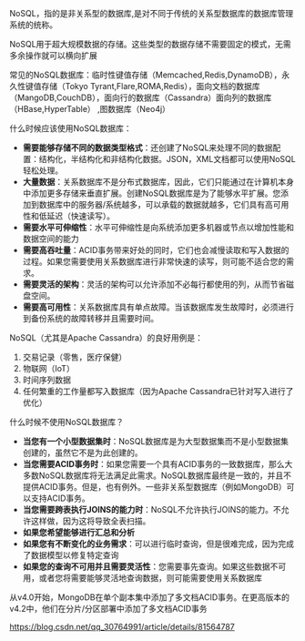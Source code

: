 NoSQL，指的是非关系型的数据库,是对不同于传统的关系型数据库的数据库管理系统的统称。

NoSQL用于超大规模数据的存储。这些类型的数据存储不需要固定的模式，无需多余操作就可以横向扩展

常见的NoSQL数据库：临时性键值存储（Memcached,Redis,DynamoDB），永久性键值存储（Tokyo Tyrant,Flare,ROMA,Redis），面向文档的数据库（MangoDB,CouchDB），面向行的数据库（Cassandra）面向列的数据库（HBase,HyperTable） ,图数据库（Neo4j）



什么时候应该使用NoSQL数据库：

- **需要能够存储不同的数据类型格式**：还创建了NoSQL来处理不同的数据配置：结构化，半结构化和非结构化数据。JSON，XML文档都可以使用NoSQL轻松处理。
- **大量数据**：关系数据库不是分布式数据库，因此，它们只能通过在计算机本身中添加更多存储来垂直扩展。创建NoSQL数据库是为了能够水平扩展。您添加到数据库中的服务器/系统越多，可以承载的数据就越多，它们具有高可用性和低延迟（快速读写）。
- **需要水平可伸缩性**：水平可伸缩性是向系统添加更多机器或节点以增加性能和数据空间的能力
- **需要高吞吐量**：ACID事务带来好处的同时，它们也会减慢读取和写入数据的过程。如果您需要使用关系数据库进行非常快速的读写，则可能不适合您的需求。
- **需要灵活的架构**：灵活的架构可以允许添加不必每行都使用的列，从而节省磁盘空间。
- **需要高可用性**：关系数据库具有单点故障。当该数据库发生故障时，必须进行到备份系统的故障转移并且需要时间。

NoSQL（尤其是Apache Cassandra）的良好用例是：

1. 交易记录（零售，医疗保健）
2. 物联网（IoT）
3. 时间序列数据
4. 任何繁重的工作量都写入数据库（因为Apache Cassandra已针对写入进行了优化）

什么时候不使用NoSQL数据库？

- **当您有一个小型数据集时**：NoSQL数据库是为大型数据集而不是小型数据集创建的，虽然它不是为此创建的。
- **当您需要ACID事务时**：如果您需要一个具有ACID事务的一致数据库，那么大多数NoSQL数据库将无法满足此需求。NoSQL数据库最终是一致的，并且不提供ACID事务。但是，也有例外。一些非关系型数据库（例如MongoDB）可以支持ACID事务。
- **当您需要跨表执行JOINS的能力时**：NoSQL不允许执行JOINS的能力。不允许这样做，因为这将导致全表扫描。
- **如果您希望能够进行汇总和分析**
- **如果您有不断变化的业务需求**：可以进行临时查询，但是很难完成，因为完成了数据模型以修复特定查询
- **如果您的查询不可用并且需要灵活性**：您需要事先查询。如果这些数据不可用，或者您将需要能够灵活地查询数据，则可能需要使用关系数据库

从v4.0开始，MongoDB在单个副本集中添加了多文档ACID事务。在更高版本的v4.2中，他们在分片/分区部署中添加了多文档ACID事务

https://blog.csdn.net/qq_30764991/article/details/81564787
